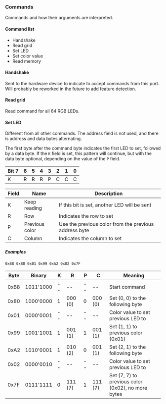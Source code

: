 ### Commands

Commands and how their arguments are interpreted.

#### Command list
* Handshake
* Read grid
* Set LED
* Set color value
* Read memory

#### Handshake

Sent to the hardware device to indicate to accept commands from this port. Will probably be reworked in the future to add feature detection.

#### Read grid

Read command for all 64 RGB LEDs.

#### Set LED

Different from all other commands. The address field is not used, and there is address and data bytes alternating.

The first byte after the command byte indicates the first LED to set, followed by a data byte. If the `K` field is set, this pattern will continue, but with the data byte optional, depending on the value of the `P` field.

Bit 7 | 6 | 5 | 4 | 3 | 2 | 1 | 0
----- | ----- | ----- | ----- | ----- | ----- | ----- | ----- 
K | R | R | R | P | C | C | C

Field | Name | Description
----- | ----- | ----- 
K | Keep reading | If this bit is set, another LED will be sent
R | Row | Indicates the row to set
P | Previous color | Use the previous color from the previous address byte
C | Column | Indicates the column to set

##### Examples

`0xB8 0x80 0x01 0x99 0xA2 0x02 0x7F`

Byte | Binary | K | R | P | C | Meaning
---- | ---- | ---- | ---- | ---- | ---- | ---- 
0xB8 | 1011'1000 | -- | -- | -- | -- | Start command
0x80 | 1000'0000 | 1 | 000 (0) | 0 | 000 (0) | Set (0, 0) to the following byte
0x01 | 0000'0001 | -- | -- | -- | -- | Color value to set previous LED to
0x99 | 1001'1001 | 1 | 001 (1) | 1 | 001 (1) | Set (1, 1) to previous color (0x01)
0xA2 | 1010'0001 | 1 | 010 (2) | 0 | 001 (1) | Set (2, 1) to the following byte
0x02 | 0000'0010 | -- | -- | -- | -- | Color value to set previous LED to
0x7F | 0111'1111 | 0 | 111 (7) | 1 | 111 (7) | Set (7, 7) to previous color (0x02), no more bytes 
